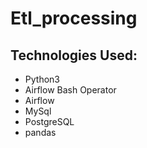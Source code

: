 # Etl_processing

## Technologies Used:
- Python3
- Airflow Bash Operator
- Airflow
- MySql
- PostgreSQL
- pandas
